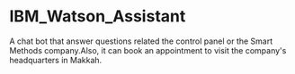 # IBM_Watson_Assistant
A chat bot that answer questions related the control panel or the Smart Methods company.Also, it can book an appointment to visit the company's  headquarters in Makkah.
